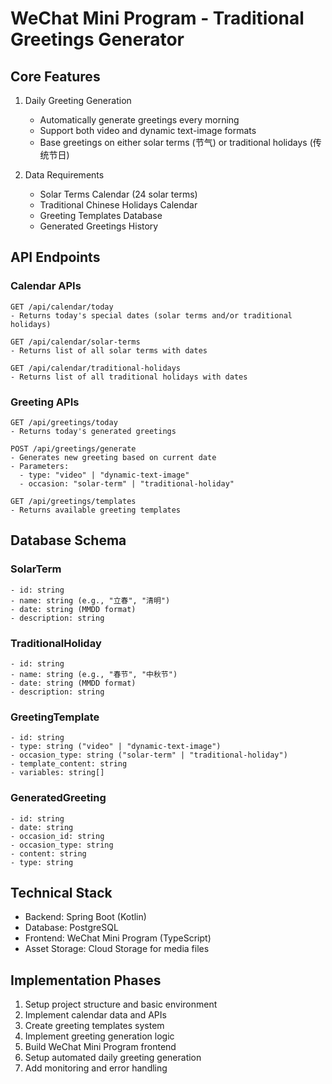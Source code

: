 # WeChat Mini Program - Traditional Greetings Generator

## Core Features
1. Daily Greeting Generation
   - Automatically generate greetings every morning
   - Support both video and dynamic text-image formats
   - Base greetings on either solar terms (节气) or traditional holidays (传统节日)

2. Data Requirements
   - Solar Terms Calendar (24 solar terms)
   - Traditional Chinese Holidays Calendar
   - Greeting Templates Database
   - Generated Greetings History

## API Endpoints

### Calendar APIs
```
GET /api/calendar/today
- Returns today's special dates (solar terms and/or traditional holidays)

GET /api/calendar/solar-terms
- Returns list of all solar terms with dates

GET /api/calendar/traditional-holidays
- Returns list of all traditional holidays with dates
```

### Greeting APIs
```
GET /api/greetings/today
- Returns today's generated greetings

POST /api/greetings/generate
- Generates new greeting based on current date
- Parameters:
  - type: "video" | "dynamic-text-image"
  - occasion: "solar-term" | "traditional-holiday"

GET /api/greetings/templates
- Returns available greeting templates
```

## Database Schema

### SolarTerm
```
- id: string
- name: string (e.g., "立春", "清明")
- date: string (MMDD format)
- description: string
```

### TraditionalHoliday
```
- id: string
- name: string (e.g., "春节", "中秋节")
- date: string (MMDD format)
- description: string
```

### GreetingTemplate
```
- id: string
- type: string ("video" | "dynamic-text-image")
- occasion_type: string ("solar-term" | "traditional-holiday")
- template_content: string
- variables: string[]
```

### GeneratedGreeting
```
- id: string
- date: string
- occasion_id: string
- occasion_type: string
- content: string
- type: string
```

## Technical Stack
- Backend: Spring Boot (Kotlin)
- Database: PostgreSQL
- Frontend: WeChat Mini Program (TypeScript)
- Asset Storage: Cloud Storage for media files

## Implementation Phases
1. Setup project structure and basic environment
2. Implement calendar data and APIs
3. Create greeting templates system
4. Implement greeting generation logic
5. Build WeChat Mini Program frontend
6. Setup automated daily greeting generation
7. Add monitoring and error handling
